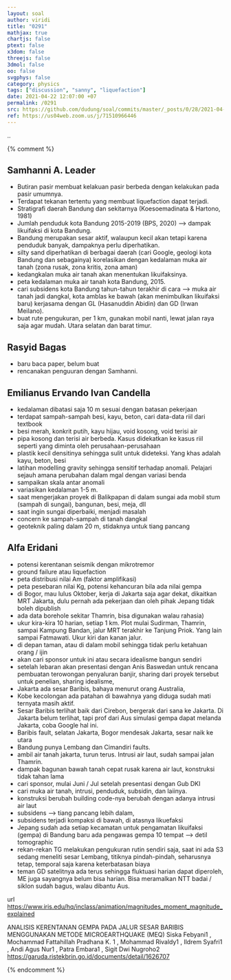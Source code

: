 ```yaml
---
layout: soal
author: viridi
title: "0291"
mathjax: true
chartjs: false
ptext: false
x3dom: false
threejs: false
3dmol: false
oo: false
svgphys: false
category: physics
tags: ["discussion", "sanny", "liquefaction"]
date: 2021-04-22 12:07:00 +07
permalink: /0291
src: https://github.com/dudung/soal/commits/master/_posts/0/28/2021-04-22-discussion-1.md
ref: https://us04web.zoom.us/j/71510966446
---
```

..

{% comment %}
## Samhanni A. Leader
- Butiran pasir membuat kelakuan pasir berbeda dengan kelakukan pada pasir umumnya.
- Terdapat tekanan tertentu yang membuat liquefaction dapat terjadi.
- Stratigrafi daerah Bandung dan sekitarnya (Koesoemadinata & Hartono, 1981)
- Jumlah penduduk kota Bandung 2015-2019 (BPS, 2020) --> dampak likuifaksi di kota Bandung.
- Bandung merupakan sesar aktif, walaupun kecil akan tetapi karena penduduk banyak, dampaknya perlu diperhatikan.
- silty sand diperhatikan di berbagai daerah (cari Google, geologi kota Bandung dan sebagainya) korelasikan dengan kedalaman muka air tanah (zona rusak, zona kritis, zona aman)
- kedangkalan muka air tanah akan menentukan likuifaksinya.
- peta kedalaman muka air tanah kota Bandung, 2015.
- cari subsidens kota Bandung tahun-tahun terakhir di cara --> muka air tanah jadi dangkal, kota amblas ke bawah (akan menimbulkan likuifaksi baru) kerjasama dengan GL (Hasanuddin Abidin) dan GD (Irwan Meilano).
- buat rute pengukuran, per 1 km, gunakan mobil nanti, lewat jalan raya saja agar mudah. Utara selatan dan barat timur.

## Rasyid Bagas
- baru baca paper, belum buat
- rencanakan penguuran dengan Samhanni.

## Emilianus Ervando Ivan Candella
- kedalaman dibatasi saja 10 m sesuai dengan batasan pekerjaan
- terdapat sampah-sampah besi, kayu, beton, cari data-data riil dari textbook
- besi merah, konkrit putih, kayu hijau, void kosong, void terisi air
- pipa kosong dan terisi air berbeda. Kasus didekatkan ke kasus riil seperti yang diminta oleh perusahaan-perusahaan
- plastik kecil densitinya sehingga sulit untuk dideteksi. Yang khas adalah kayu, beton, besi
- latihan modelling gravity sehingga sensitif terhadap anomali. Pelajari sejauh amana perubahan dalam mgal dengan variasi benda
- sampaikan skala antar anomali
- variasikan kedalaman 1-5 m.
- saat mengerjakan proyek di Balikpapan di dalam sungai ada mobil stum (sampah di sungai), bangunan, besi, meja, dll
- saat ingin sungai diperbaiki, menjadi masalah
- concern ke sampah-sampah di tanah dangkal
- geoteknik paling dalam 20 m, stidaknya untuk tiang pancang

## Alfa Eridani
- potensi kerentanan seismik dengan mikrotremor
- ground failure atau liquefaction
- peta distribusi nilai Am (faktor amplifikasi)
- peta pesebaran nilai Kg, potensi kehancuran bila ada nilai gempa
- di Bogor, mau lulus Oktober, kerja di Jakarta saja agar dekat, dikaitkan MRT Jakarta, dulu pernah ada pekerjaan dan oleh pihak Jepang tidak boleh dipublish
- ada data borehole sekitar Thamrin, bisa digunakan walau rahasia)
- ukur kira-kira 10 harian, setiap 1 km. Plot mulai Sudirman, Thamrin, sampai Kampung Bandan, jalur MRT terakhir ke Tanjung Priok. Yang lain sampai Fatmawati. Ukur kiri dan kanan jalur.
- di depan taman, atau di dalam mobil sehingga tidak perlu ketahuan orang / ijin
- akan cari sponsor untuk ini atau secara idealisme bangun sendiri
- setelah lebaran akan presentasi dengan Anis Baswedan untuk rencana pembuatan terowongan penyaluran banjir, sharing dari proyek tersebut untuk penelian, sharing idealisme,
- Jakarta ada sesar Baribis, bahaya menurut orang Australia,
- Kobe kecolongan ada patahan di bawahnya yang diduga sudah mati ternyata masih aktif.
- Sesar Baribis terlihat baik dari Cirebon, bergerak dari sana ke Jakarta. Di Jakarta belum terlihat, tapi prof dari Aus simulasi gempa dapat melanda Jakarta, coba Google hal ini.
- Baribis fault, selatan Jakarta, Bogor mendesak Jakarta, sesar naik ke utara
- Bandung punya Lembang dan Cimandiri faults.
- ambil air tanah jakarta, turun terus. Intrusi air laut, sudah sampai jalan Thamrin.
- dampak bagunan bawah tanah cepat rusak karena air laut, konstruksi tidak tahan lama
- cari sponsor, mulai Juni / Jul setelah presentasi dengan Gub DKI
- cari muka air tanah, intrusi, penduduk, subsidin, dan laiinya.
- konstruksi berubah building code-nya berubah dengan adanya intrusi air laut
- subsidens --> tiang pancang lebih dalam,
- subsidens terjadi kompaksi di bawah, di atasnya likuefaksi
- Jepang sudah ada setiap kecamatan untuk pengamatan likuifaksi (gempa) di Bandung baru ada pengawas gempa 10 tempat --> detil tomographic
- rekan-rekan TG melakukan pengukuran rutin sendiri saja, saat ini ada S3 sedang meneliti sesar Lembang, titiknya pindah-pindah, seharusnya tetap, temporal saja karena keterbatasan biaya
- teman GD satelitnya ada terus sehingga fluktuasi harian dapat diperoleh, ME juga sayangnya belum bisa harian. Bisa meramalkan NTT badai / siklon sudah bagus, walau dibantu Aus.


url https://www.iris.edu/hq/inclass/animation/magnitudes_moment_magnitude_explained


ANALISIS KERENTANAN GEMPA PADA JALUR SESAR BARIBIS MENGGUNAKAN
METODE MICROEARTHQUAKE (MEQ)
Siska Febyani1
, Mochammad Fattahillah Pradhana K. 1
, Mohammad Rivaldy1
, Ildrem Syafri1
, Andi Agus Nur1
,
Patra Embara1
, Sigit Dwi Nugroho2
https://garuda.ristekbrin.go.id/documents/detail/1626707

{% endcomment %}
